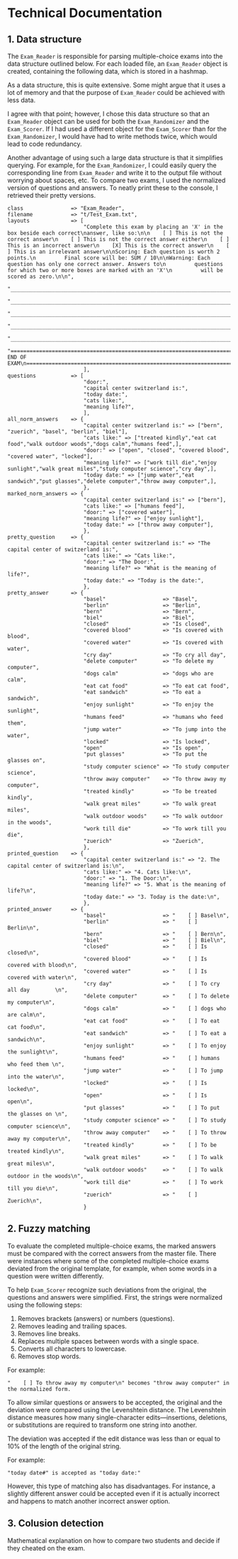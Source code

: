 # Technical Documentation

## 1. Data structure 
The `Exam_Reader` is responsible for parsing multiple-choice exams into the data structure outlined below. For each loaded file, an `Exam_Reader` object is created, containing the following data, which is stored in a hashmap.

As a data structure, this is quite extensive. Some might argue that it uses a lot of memory and that the purpose of `Exam_Reader` could be achieved with less data.

I agree with that point; however, I chose this data structure so that an `Exam_Reader` object can be used for both the `Exam_Randomizer` and the `Exam_Scorer`. If I had used a different object for the `Exam_Scorer` than for the `Exam_Randomizer`, I would have had to write methods twice, which would lead to code redundancy.

Another advantage of using such a large data structure is that it simplifies querying. For example, for the `Exam_Randomizer`, I could easily query the corresponding line from `Exam_Reader` and write it to the output file without worrying about spaces, etc. To compare two exams, I used the normalized version of questions and answers. To neatly print these to the console, I retrieved their pretty versions.


```    
class               => "Exam_Reader",
filename            => "t/Test_Exam.txt",
layouts             => [
                        "Complete this exam by placing an 'X' in the box beside each correct\nanswer, like so:\n\n    [ ] This is not the correct answer\n    [ ] This is not the correct answer either\n    [ ] This is an incorrect answer\n    [X] This is the correct answer\n    [ ] This is an irrelevant answer\n\nScoring: Each question is worth 2 points.\n         Final score will be: SUM / 10\n\nWarning: Each question has only one correct answer. Answers to\n         questions for which two or more boxes are marked with an 'X'\n         will be scored as zero.\n\n",
                        "________________________________________________________________________________\n\nQ\nA\n",
                        "________________________________________________________________________________\n\n\nQ\nA\n",
                        "________________________________________________________________________________\n\n\nQ\nA\n",
                        "________________________________________________________________________________\n\n\nQ\nA\n",
                        "________________________________________________________________________________\n\n\nQ\nA\n\n\n",
                        "================================================================================\n                                  END OF EXAM\n================================================================================\n",
                        ],
questions           => [
                        "door:",
                        "capital center switzerland is:",
                        "today date:",
                        "cats like:",
                        "meaning life?",
                        ],
all_norm_answers    => {
                        "capital center switzerland is:" => ["bern", "zuerich", "basel", "berlin", "biel"],
                        "cats like:" => ["treated kindly","eat cat food","walk outdoor woods","dogs calm","humans feed",],
                        "door:" => ["open", "closed", "covered blood", "covered water", "locked"],
                        "meaning life?" => ["work till die","enjoy sunlight","walk great miles","study computer science","cry day",],
                        "today date:" => ["jump water","eat sandwich","put glasses","delete computer","throw away computer",],
                        },                        
marked_norm_answers => {
                        "capital center switzerland is:" => ["bern"],
                        "cats like:" => ["humans feed"],
                        "door:" => ["covered water"],
                        "meaning life?" => ["enjoy sunlight"],
                        "today date:" => ["throw away computer"],
                        },
pretty_question     => {
                        "capital center switzerland is:" => "The capital center of switzerland is:",
                        "cats like:" => "Cats like:",
                        "door:" => "The Door:",
                        "meaning life?" => "What is the meaning of life?",
                        "today date:" => "Today is the date:",
                        },
pretty_answer       => {
                        "basel"                  => "Basel",
                        "berlin"                 => "Berlin",
                        "bern"                   => "Bern",
                        "biel"                   => "Biel",
                        "closed"                 => "Is closed",
                        "covered blood"          => "Is covered with blood",
                        "covered water"          => "Is covered with water",
                        "cry day"                => "To cry all day",
                        "delete computer"        => "To delete my computer",
                        "dogs calm"              => "dogs who are calm",
                        "eat cat food"           => "To eat cat food",
                        "eat sandwich"           => "To eat a sandwich",
                        "enjoy sunlight"         => "To enjoy the sunlight",
                        "humans feed"            => "humans who feed them",
                        "jump water"             => "To jump into the water",
                        "locked"                 => "Is locked",
                        "open"                   => "Is open",
                        "put glasses"            => "To put the glasses on",
                        "study computer science" => "To study computer science",
                        "throw away computer"    => "To throw away my computer",
                        "treated kindly"         => "To be treated kindly",
                        "walk great miles"       => "To walk great miles",
                        "walk outdoor woods"     => "To walk outdoor in the woods",
                        "work till die"          => "To work till you die",
                        "zuerich"                => "Zuerich",
                        },
printed_question    => {
                        "capital center switzerland is:" => "2. The capital center of switzerland is:\n",
                        "cats like:" => "4. Cats like:\n",
                        "door:" => "1. The Door:\n",
                        "meaning life?" => "5. What is the meaning of life?\n",
                        "today date:" => "3. Today is the date:\n",
                        },
printed_answer      => {
                        "basel"                  => "    [ ] Basel\n",
                        "berlin"                 => "    [ ] Berlin\n",
                        "bern"                   => "    [ ] Bern\n",
                        "biel"                   => "    [ ] Biel\n",
                        "closed"                 => "    [ ] Is closed\n",
                        "covered blood"          => "    [ ] Is covered with blood\n",
                        "covered water"          => "    [ ] Is covered with water\n",
                        "cry day"                => "    [ ] To cry all day        \n",
                        "delete computer"        => "    [ ] To delete my computer\n",
                        "dogs calm"              => "    [ ] dogs who are calm\n",
                        "eat cat food"           => "    [ ] To eat cat food\n",
                        "eat sandwich"           => "    [ ] To eat a sandwich\n",
                        "enjoy sunlight"         => "    [ ] To enjoy the sunlight\n",
                        "humans feed"            => "    [ ] humans who feed them \n",
                        "jump water"             => "    [ ] To jump into the water\n",
                        "locked"                 => "    [ ] Is locked\n",
                        "open"                   => "    [ ] Is open\n",
                        "put glasses"            => "    [ ] To put the glasses on \n",
                        "study computer science" => "    [ ] To study computer science\n",
                        "throw away computer"    => "    [ ] To throw away my computer\n",
                        "treated kindly"         => "    [ ] To be treated kindly\n",
                        "walk great miles"       => "    [ ] To walk great miles\n",
                        "walk outdoor woods"     => "    [ ] To walk outdoor in the woods\n",
                        "work till die"          => "    [ ] To work till you die\n",
                        "zuerich"                => "    [ ] Zuerich\n",
                        }
```

## 2. Fuzzy matching 
To evaluate the completed multiple-choice exams, the marked answers must be compared with the correct answers from the master file. There were instances where some of the completed multiple-choice exams deviated from the original template, for example, when some words in a question were written differently.

To help `Exam_Scorer` recognize such deviations from the original, the questions and answers were simplified. First, the strings were normalized using the following steps:

1. Removes brackets (answers) or numbers (questions).
2. Removes leading and trailing spaces.
3. Removes line breaks.
4. Replaces multiple spaces between words with a single space.
5. Converts all characters to lowercase.
6. Removes stop words.

For example:
```
"    [ ] To throw away my computer\n" becomes "throw away computer" in the normalized form.
```

To allow similar questions or answers to be accepted, the original and the deviation were compared using the Levenshtein distance. The Levenshtein distance measures how many single-character edits—insertions, deletions, or substitutions are required to transform one string into another.

The deviation was accepted if the edit distance was less than or equal to 10% of the length of the original string.

For example:
```
"today date#" is accepted as "today date:"
```

However, this type of matching also has disadvantages. For instance, a slightly different answer could be accepted even if it is actually incorrect and happens to match another incorrect answer option.

## 3. Colusion detection 
Mathematical explanation on how to compare two students and decide if they cheated on the exam.